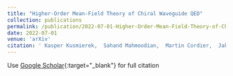```yaml
---
title: "Higher-Order Mean-Field Theory of Chiral Waveguide QED"
collection: publications
permalink: /publication/2022-07-01-Higher-Order-Mean-Field-Theory-of-Chiral-Waveguide-QED
date: 2022-07-01
venue: 'arXiv'
citation: ' Kasper Kusmierek,  Sahand Mahmoodian,  Martin Cordier,  Jakob Hinney,  Arno Rauschenbeutel,  \textbf{Max} \textbf{Schemmer},  Philipp Schneeweiss,  J{\&quot;u}rgen Volz,  Klemens Hammerer, &quot;Higher-Order Mean-Field Theory of Chiral Waveguide QED.&quot; arXiv, 2022.'
---
```

Use [Google Scholar](https://scholar.google.com/scholar?q=Higher+Order+Mean+Field+Theory+of+Chiral+Waveguide+QED){:target="_blank"} for full citation